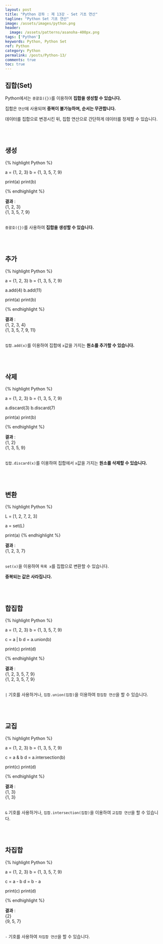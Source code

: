 ```yaml
---
layout: post
title: "Python 강좌 : 제 13강 - Set 기초 연산"
tagline: "Python Set 기초 연산"
image: /assets/images/python.png
header:
  image: /assets/patterns/asanoha-400px.png
tags: ['Python']
keywords: Python, Python Set
ref: Python
category: Python
permalink: /posts/Python-13/
comments: true
toc: true
---
```


## 집합(Set)

Python에서는 `중괄호({})`를 이용하여 **집합을 생성할 수 있습니다.**

집합은 `연산`에 사용되며 **중복이 불가능하며, 순서는 무관합니다.**

데이터를 집합으로 변경시킨 뒤, 집합 연산으로 간단하게 데이터를 정제할 수 있습니다.

<br>
<br>

## 생성

{% highlight Python %}

a = {1, 2, 3}
b = {1, 3, 5, 7, 9}

print(a)
print(b)

{% endhighlight %}

**결과**
:    
{1, 2, 3}<br>
{1, 3, 5, 7, 9}<br>
<br>

`중괄호({})`를 사용하여 **집합을 생성할 수 있습니다.**

<br>
<br>

## 추가

{% highlight Python %}

a = {1, 2, 3}
b = {1, 3, 5, 7, 9}

a.add(4)
b.add(11)

print(a)
print(b)

{% endhighlight %}

**결과**
:    
{1, 2, 3, 4}<br>
{1, 3, 5, 7, 9, 11}<br>
<br>

`집합.add(x)`를 이용하여 집합에 `x`값을 가지는 **원소를 추가할 수 있습니다.**

<br>
<br>

## 삭제

{% highlight Python %}

a = {1, 2, 3}
b = {1, 3, 5, 7, 9}

a.discard(3)
b.discard(7)

print(a)
print(b)

{% endhighlight %}

**결과**
:    
{1, 2}<br>
{1, 3, 5, 9}<br>
<br>

`집합.discard(x)`를 이용하여 집합에서 `x`값을 가지는 **원소를 삭제할 수 있습니다.**

<br>
<br>

## 변환

{% highlight Python %}

L = [1, 2, 7, 2, 3]

a = set(L)

print(a)
{% endhighlight %}

**결과**
:    
{1, 2, 3, 7}<br>
<br>

`set(x)`을 이용하여 `목록 x`를 집합으로 변환할 수 있습니다.

**중복되는 값은 사라집니다.**

<br>
<br>

## 합집합

{% highlight Python %}

a = {1, 2, 3}
b = {1, 3, 5, 7, 9}

c = a | b
d = a.union(b)

print(c)
print(d)

{% endhighlight %}

**결과**
:    
{1, 2, 3, 5, 7, 9}<br>
{1, 2, 3, 5, 7, 9}<br>
<br>

`|` 기호를 사용하거나, `집합.union(집합)`을 이용하여 `합집합 연산`을 할 수 있습니다.

<br>
<br>

## 교집

{% highlight Python %}

a = {1, 2, 3}
b = {1, 3, 5, 7, 9}

c = a & b
d = a.intersection(b)

print(c)
print(d)

{% endhighlight %}

**결과**
:    
{1, 3}<br>
{1, 3}<br>
<br>

`&` 기호를 사용하거나, `집합.intersection(집합)`을 이용하여 `교집합 연산`을 할 수 있습니다.

<br>
<br>

## 차집합

{% highlight Python %}
    
a = {1, 2, 3}
b = {1, 3, 5, 7, 9}

c = a - b
d = b - a

print(c)
print(d)
    
{% endhighlight %}

**결과**
:    
{2}<br>
{9, 5, 7}<br>
<br>

`-` 기호를 사용하여 `차집합 연산`을 할 수 있습니다.
